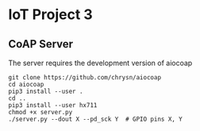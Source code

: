 # IoT Project 3

## CoAP Server

The server requires the development version of aiocoap

```
git clone https://github.com/chrysn/aiocoap
cd aiocoap
pip3 install --user .
cd ..
pip3 install --user hx711
chmod +x server.py
./server.py --dout X --pd_sck Y  # GPIO pins X, Y

```